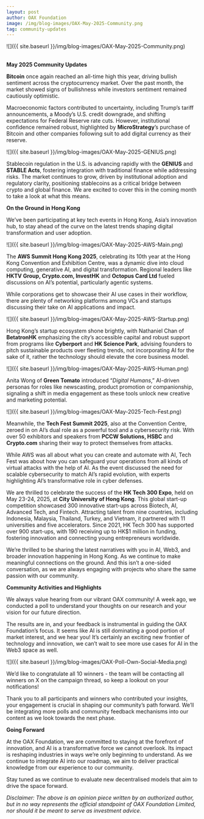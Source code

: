 ```yaml
---
layout: post
author: OAX Foundation
image: /img/blog-images/OAX-May-2025-Community.png
tag: community-updates
---
```


![]({{ site.baseurl }}/img/blog-images/OAX-May-2025-Community.png)

<br><b>May 2025 Community Updates</b>

<b>Bitcoin</b> once again reached an all-time high this year, driving bullish sentiment across the cryptocurrency market. Over the past month, the market showed signs of bullishness while investors sentiment remained cautiously optimistic.

Macroeconomic factors contributed to uncertainty, including Trump’s tariff announcements, a Moody’s U.S. credit downgrade, and shifting expectations for Federal Reserve rate cuts. However, institutional confidence remained robust, highlighted by <b>MicroStrategy</b>’s purchase of Bitcoin and other companies following suit to add digital currency as their reserve.  

![]({{ site.baseurl }}/img/blog-images/OAX-May-2025-GENIUS.png)

Stablecoin regulation in the U.S. is advancing rapidly with the <b>GENIUS</b> and <b>STABLE Acts</b>, fostering integration with traditional finance while addressing risks. The market continues to grow, driven by institutional adoption and regulatory clarity, positioning stablecoins as a critical bridge between crypto and global finance. We are excited to cover this in the coming month to take a look at what this means.

<b>On the Ground in Hong Kong</b>

We’ve been participating at key tech events in Hong Kong, Asia’s innovation hub, to stay ahead of the curve on the latest trends shaping digital transformation and user adoption.
 
![]({{ site.baseurl }}/img/blog-images/OAX-May-2025-AWS-Main.png)

The <b>AWS Summit Hong Kong 2025</b>, celebrating its 10th year at the Hong Kong Convention and Exhibition Centre, was a dynamic dive into cloud computing, generative AI, and digital transformation. Regional leaders like <b>HKTV Group, Crypto.com, InvestHK</b> and <b>Octopus Card Ltd</b> fueled discussions on AI’s potential, particularly agentic systems. 

While corporations get to showcase their AI use cases in their workflow, there are plenty of networking platforms among VCs and startups discussing their take on AI applications and impact. 

![]({{ site.baseurl }}/img/blog-images/OAX-May-2025-AWS-Startup.png)

Hong Kong’s startup ecosystem shone brightly, with Nathaniel Chan of <b>BetatronHK</b> emphasizing the city’s accessible capital and robust support from programs like <b>Cyberport</b> and <b>HK Science Park</b>, advising founders to pitch sustainable products over fleeting trends, not incorporating AI for the sake of it, rather the technology should elevate the core business model.   

![]({{ site.baseurl }}/img/blog-images/OAX-May-2025-AWS-Human.png)

Anita Wong of <b>Green Tomato</b> introduced “<i>Digital Humans</i>,” AI-driven personas for roles like newscasting, product promotion or companionship, signaling a shift in media engagement as these tools unlock new creative and marketing potential. 

![]({{ site.baseurl }}/img/blog-images/OAX-May-2025-Tech-Fest.png)

Meanwhile, the <b>Tech Fest Summit 2025</b>, also at the Convention Centre, zeroed in on AI’s dual role as a powerful tool and a cybersecurity risk. With over 50 exhibitors and speakers from <b>PCCW Solutions, HSBC</b> and <b>Crypto.com</b> sharing their way to protect themselves from attacks. 

While AWS was all about what you can create and automate with AI, Tech Fest was about how you can safeguard your operations from all kinds of virtual attacks with the help of AI. As the event discussed the need for scalable cybersecurity to match AI’s rapid evolution, with experts highlighting AI’s transformative role in cyber defenses. 

We are thrilled to celebrate the success of the <b>HK Tech 300 Expo</b>, held on May 23-24, 2025, at <b>City University of Hong Kong</b>. This global start-up competition showcased 300 innovative start-ups across Biotech, AI, Advanced Tech, and Fintech. Attracting talent from nine countries, including Indonesia, Malaysia, Thailand, Turkey, and Vietnam, it partnered with 11 universities and five accelerators. Since 2021, HK Tech 300 has supported over 900 start-ups, with 190 receiving up to HK$1 million in funding, fostering innovation and connecting young entrepreneurs worldwide.

We’re thrilled to be sharing the latest narratives with you in AI, Web3, and broader innovation happening in Hong Kong. As we continue to make meaningful connections on the ground. And this isn’t a one-sided conversation, as we are always engaging with projects who share the same passion with our community.

<b>Community Activities and Highlights</b>

We always value hearing from our vibrant OAX community! A week ago, we conducted a poll to understand your thoughts on our research and your vision for our future direction. 

The results are in, and your feedback is instrumental in guiding the OAX Foundation’s focus. It seems like AI is still dominating a good portion of market interest, and we hear you! It’s certainly an exciting new frontier of technology and innovation, we can’t wait to see more use cases for AI in the Web3 space as well. 

![]({{ site.baseurl }}/img/blog-images/OAX-Poll-Own-Social-Media.png)

We’d like to congratulate all 10 winners - the team will be contacting all winners on X on the campaign thread, so keep a lookout on your notifications!

Thank you to all participants and winners who contributed your insights, your engagement is crucial in shaping our community’s path forward. We’ll be integrating more polls and community feedback mechanisms into our content as we look towards the next phase.

<b>Going Forward</b>

At the OAX Foundation, we are committed to staying at the forefront of innovation, and AI is a transformative force we cannot overlook. Its impact is reshaping industries in ways we’re only beginning to understand. As we continue to integrate AI into our roadmap, we aim to deliver practical knowledge from our experience to our community. 

Stay tuned as we continue to evaluate new decentralised models that aim to drive the space forward. 


<i>Disclaimer: The above is an opinion piece written by an authorized author, but in no way represents the official standpoint of OAX Foundation Limited, nor should it be meant to serve as investment advice.</i>
